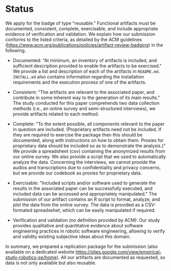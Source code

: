 # Status

We apply for the badge of type "reusable." Functional artifacts must be documented, consistent, complete, exercisable, and include appropriate evidence of verification and validation. We explain how our submission conforms to the listed criteria, as detailed by the ACM guidelines (https://www.acm.org/publications/policies/artifact-review-badging) in the following.


- Documented: "At minimum, an inventory of artifacts is included, and sufficient description provided to enable the artifacts to be exercised." We provide a list and description of each of the artifacts in `README.md`. `INSTALL.md` also contains information regarding the installation requirements and the execution process of one of the artifacts.

- Consistent: "The artifacts are relevant to the associated paper, and contribute in some inherent way to the generation of its main results." The study conducted for this paper comprehends two data collection methods (i.e., an online survey and semi-structured interviews), we provide artifacts related to each method.

- Complete: "To the extent possible, all components relevant to the paper in question are included. (Proprietary artifacts need not be included. If they are required to exercise the package then this should be documented, along with instructions on how to obtain them. Proxies for proprietary data should be included so as to demonstrate the analysis.)" We provide a spreadsheet (csv) containing the anonymized results from our online survey. We also provide a script that we used to  automatically analyze the data. Concerning the interviews, we cannot provide the audios and transcriptions due to confidentiality and privacy concerns, but we provide our codebook as proxies for proprietary data.

- Exercisable: "Included scripts and/or software used to generate the results in the associated paper can be successfully executed, and included data can be accessed and appropriately manipulated." The submission of our artifact contains an R script to format, analyze, and plot the data from the online survey. The data is provided as a CSV-formated spreadsehet, which can be easily manipulated if required.

- Verification and validation (no definition provided by ACM): Our study provides qualitative and quantitative evidence about  software engineering practices in robotic software engineering, allowing to verify and validity existing subjective ideas about this domain.

In summary, we prepared a replication package for the submission (also available on a dedicated website https://sites.google.com/view/empirical-study-robotics-se/home). All our artifacts are documented as requested, so data is not only available but also reusable.
